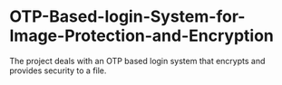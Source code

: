 # OTP-Based-login-System-for-Image-Protection-and-Encryption

The project deals with an OTP based login system that encrypts and provides security to a file. 
